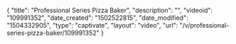 {
    "title": "Professional Series Pizza Baker",
    "description": "",
    "videoid": "109991352",
    "date_created": "1502522815",
    "date_modified": "1504332905",
    "type": "captivate",
    "layout": "video",
    "url": "\/v\/professional-series-pizza-baker\/109991352"
}